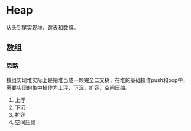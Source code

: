 # Heap
从头到尾实现堆，跳表和数组。
## 数组
### 思路
数组实现堆实际上是把堆当成一颗完全二叉树，在堆的基础操作push和pop中，需要实现的集中操作为上浮、下沉、扩容、空间压缩。

1. 上浮
2. 下沉
3. 扩容
4. 空间压缩
